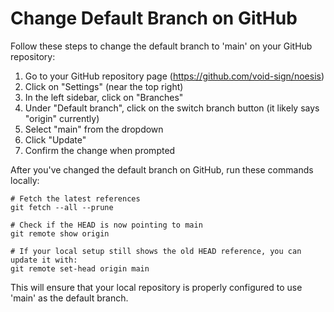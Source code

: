 # Change Default Branch on GitHub

Follow these steps to change the default branch to 'main' on your GitHub repository:

1. Go to your GitHub repository page (https://github.com/void-sign/noesis)
2. Click on "Settings" (near the top right)
3. In the left sidebar, click on "Branches"
4. Under "Default branch", click on the switch branch button (it likely says "origin" currently)
5. Select "main" from the dropdown
6. Click "Update"
7. Confirm the change when prompted

After you've changed the default branch on GitHub, run these commands locally:

```fish
# Fetch the latest references
git fetch --all --prune

# Check if the HEAD is now pointing to main
git remote show origin

# If your local setup still shows the old HEAD reference, you can update it with:
git remote set-head origin main
```

This will ensure that your local repository is properly configured to use 'main' as the default branch.
